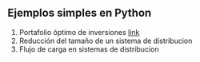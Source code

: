 **Ejemplos simples en Python**
---

1. Portafolio óptimo de inversiones [link](/Portafolio/)
2. Reducción del tamaño de un sistema de distribucion
3. Flujo de carga en sistemas de distribucion
